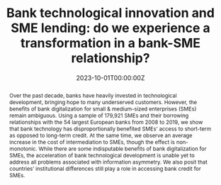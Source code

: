 ---
title: "Bank technological innovation and SME lending: do we experience a transformation in a bank-SME relationship?"
authors:
- Aneta Hryckiewicz
- Julia Korosteleva
- Lukasz Kozlowski
- Malwina Rzepka
- Ruomeng Wang
#author_notes:
#- "Equal contribution"
#- "Equal contribution"
date: "2023-10-01T00:00:00Z"
doi: "http://dx.doi.org/10.2139/ssrn.4390485"

# Schedule page publish date (NOT publication's date).
publishDate: "2017-01-01T00:00:00Z"

# Publication type.
# Accepts a single type but formatted as a YAML list (for Hugo requirements).
# Enter a publication type from the CSL standard.
publication_types: ["working paper"]

# Publication name and optional abbreviated publication name.
#publication: "*Journal of Source Themes, 1*(1)"
#publication_short: ""

abstract: Over the past decade, banks have heavily invested in technological development, bringing hope to many underserved customers. However, the benefits of bank digitalization for small & medium-sized enterprises (SMEs) remain ambiguous. Using a sample of 179,921 SMEs and their borrowing relationships with the 54 largest European banks from 2008 to 2019, we show that bank technology has disproportionally benefited SMEs' access to short-term as opposed to long-term credit. At the same time, we observe an average increase in the cost of intermediation to SMEs, though the effect is non-monotonic. While there are some indisputable benefits of bank digitalization for SMEs, the acceleration of bank technological development is unable yet to address all problems associated with information asymmetry. We also posit that countries’ institutional differences still play a role in accessing bank credit for SMEs.

# Summary. An optional shortened abstract.
summary: Banks' investment in technological development has benefited underserved customers, but its benefits for small and medium-sized enterprises (SMEs) remain ambiguous. Our study of 179,921 SMEs found that bank technology mainly benefits short-term credit access, while increasing intermediation costs. The study suggests that information asymmetry and institutional differences still impact SMEs' access to bank credit.

tags:
- SME
- Banking

featured: true

# links:
# - name: ""
#   url: ""
url_pdf: https://papers.ssrn.com/sol3/papers.cfm?abstract_id=4390485
#url_code: 'https://github.com/HugoBlox/hugo-blox-builder'
url_dataset: ''
url_poster: ''
url_project: ''
url_slides: ''
url_source: ''
url_video: ''

# Featured image
# To use, add an image named `featured.jpg/png` to your page's folder. 
image:
  caption: 'Image credit: [**Unsplash**](https://unsplash.com/photos/commerzbank-building-vLxXvapupqI)'
  focal_point: ""
  preview_only: false

# Associated Projects (optional).
#   Associate this publication with one or more of your projects.
#   Simply enter your project's folder or file name without extension.
#   E.g. `internal-project` references `content/project/internal-project/index.md`.
#   Otherwise, set `projects: []`.
projects: []

# Slides (optional).
#   Associate this publication with Markdown slides.
#   Simply enter your slide deck's filename without extension.
#   E.g. `slides: "example"` references `content/slides/example/index.md`.
#   Otherwise, set `slides: ""`.
#slides: example


#{{% callout note %}}
#Click the *Cite* button above to demo the #feature to enable visitors to import #publication metadata into their reference #management software.
#{{% /callout %}}

#{{% callout note %}}
#Create your slides in Markdown - click the #*Slides* button to check out the example.
#{{% /callout %}}

#Add the publication's **full text** or #**supplementary notes** here. You can use #rich formatting such as including [code, #math, and images](https://docs.hugoblox.com/#content/writing-markdown-latex/).
---